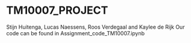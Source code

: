# TM10007_PROJECT
Stijn Huitenga, Lucas Naessens, Roos Verdegaal and Kaylee de Rijk 
Our code can be found in Assignment_code_TM10007.ipynb
